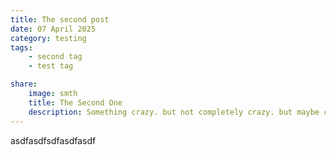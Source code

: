 ```yaml
---
title: The second post
date: 07 April 2025
category: testing
tags: 
    - second tag
    - test tag

share: 
    image: smth
    title: The Second One
    description: Something crazy. but not completely crazy. but maybe completely crazy. The lazy brown fox jumps over the smart dog
---
```

asdfasdfsdfasdfasdf
